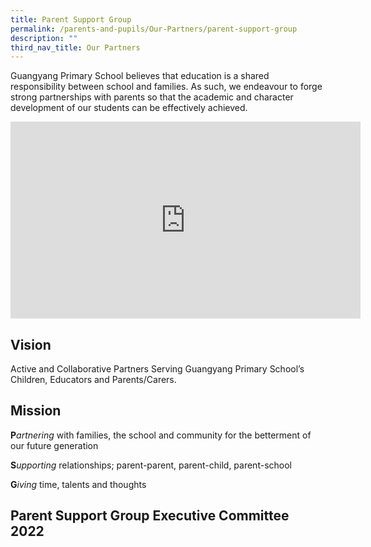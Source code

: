```yaml
---
title: Parent Support Group
permalink: /parents-and-pupils/Our-Partners/parent-support-group
description: ""
third_nav_title: Our Partners
---
```

Guangyang Primary School believes that education is a shared responsibility between school and families. As such, we endeavour to forge strong partnerships with parents so that the academic and character development of our students can be effectively achieved.

<iframe width="560" height="315" src="https://www.youtube.com/embed/5ySpVx_G_Bw" title="PSG Thank you messages!" frameborder="0" allow="accelerometer; autoplay; clipboard-write; encrypted-media; gyroscope; picture-in-picture" allowfullscreen></iframe>

Vision
------

Active and Collaborative Partners Serving Guangyang Primary School’s Children, Educators and Parents/Carers.

Mission
-------

**P**_artnering_ with families, the school and community for the betterment of our future generation

**S**_upporting_ relationships; parent-parent, parent-child, parent-school

**G**_iving_ time, talents and thoughts

Parent Support Group Executive Committee 2022
---------------------------------------------